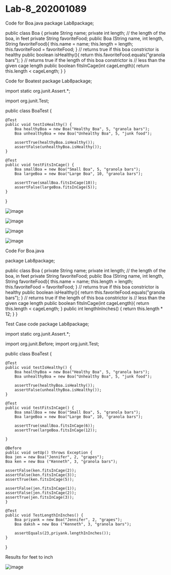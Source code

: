 # Lab-8_202001089



Code for Boa.java
package Lab8package;

public class Boa {
	private String name;
	private int length; // the length of the boa, in feet
	private String favoriteFood;
	public Boa (String name, int length, String favoriteFood){
	this.name = name;
	this.length = length;
	this.favoriteFood = favoriteFood;
	}
	// returns true if this boa constrictor is healthy
	public boolean isHealthy(){
	return this.favoriteFood.equals("granola bars");
	}
	// returns true if the length of this boa constrictor is
	// less than the given cage length
	public boolean fitsInCage(int cageLength){
	return this.length < cageLength;
	}
	}
  
  
  Code for Boatest
  package Lab8package;

import static org.junit.Assert.*;

import org.junit.Test;


public class BoaTest {

	@Test
	public void testIsHealthy() {
		Boa healthyBoa = new Boa("Healthy Boa", 5, "granola bars");
		Boa unhealthyBoa = new Boa("Unhealthy Boa", 5, "junk food");
		
		assertTrue(healthyBoa.isHealthy());
		assertFalse(unhealthyBoa.isHealthy());
	}

	@Test
	public void testFitsInCage() {
		Boa smallBoa = new Boa("Small Boa", 5, "granola bars");
		Boa largeBoa = new Boa("Large Boa", 10, "granola bars");
		
		assertTrue(smallBoa.fitsInCage(10));
		assertFalse(largeBoa.fitsInCage(5));
	}

}

![image](https://user-images.githubusercontent.com/75687413/233025994-6f7f4cd8-7019-44d6-b872-7cf008266f1d.png)


![image](https://user-images.githubusercontent.com/75687413/233031390-182bcff5-7f0f-48eb-a4e0-802b46584804.png)


![image](https://user-images.githubusercontent.com/75687413/233031957-bb8e69d0-be18-4fd2-8902-0c320d5d95ee.png)


![image](https://user-images.githubusercontent.com/75687413/233032369-f59542f3-72af-4b5f-b3d5-a83b91a38f92.png)


Code For Boa.java

package Lab8package;

public class Boa {
	private String name;
	private int length; // the length of the boa, in feet
	private String favoriteFood;
	public Boa (String name, int length, String favoriteFood){
	this.name = name;
	this.length = length;
	this.favoriteFood = favoriteFood;
	}
	// returns true if this boa constrictor is healthy
	public boolean isHealthy(){
	return this.favoriteFood.equals("granola bars");
	}
	// returns true if the length of this boa constrictor is
	// less than the given cage length
	public boolean fitsInCage(int cageLength){
	return this.length < cageLength;
	}
	public int lengthInInches() {
		return this.length * 12;
	}
	}

Test Case code
package Lab8package;

import static org.junit.Assert.*;

import org.junit.Before;
import org.junit.Test;


public class BoaTest {

	@Test
	public void testIsHealthy() {
		Boa healthyBoa = new Boa("Healthy Boa", 5, "granola bars");
		Boa unhealthyBoa = new Boa("Unhealthy Boa", 5, "junk food");
		
		assertTrue(healthyBoa.isHealthy());
		assertFalse(unhealthyBoa.isHealthy());
	}

	@Test
	public void testFitsInCage() {
		Boa smallBoa = new Boa("Small Boa", 5, "granola bars");
		Boa largeBoa = new Boa("Large Boa", 10, "granola bars");
		
		assertTrue(smallBoa.fitsInCage(6));
		assertTrue(largeBoa.fitsInCage(12));
		
	}
	
	@Before
	public void setUp() throws Exception {
	Boa jen = new Boa("Jennifer", 2, "grapes");
	Boa ken = new Boa ("Kenneth", 3, "granola bars");
	
	assertFalse(ken.fitsInCage(2));
    assertFalse(ken.fitsInCage(3));
    assertTrue(ken.fitsInCage(5));
    
    assertFalse(jen.fitsInCage(1));
    assertFalse(jen.fitsInCage(2));
    assertTrue(jen.fitsInCage(3));
	}
	
	@Test
	public void TestLengthInInches() {
		Boa priyank = new Boa("Jennifer", 2, "grapes");
		Boa daksh = new Boa ("Kenneth", 3, "granola bars");
		
		assertEquals(23,priyank.lengthInInches());
	}

}


Results for feet to inch

![image](https://user-images.githubusercontent.com/75687413/233037134-66982172-9ea2-4cbc-a55d-4172034c6d7d.png)
